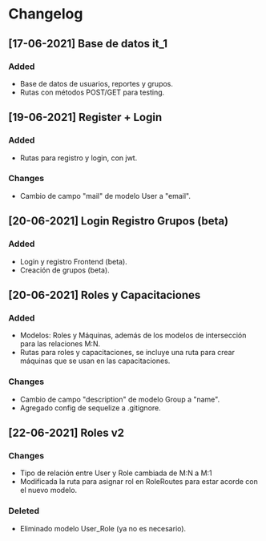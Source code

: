 # Changelog

## [17-06-2021] Base de datos it_1 
### Added
- Base de datos de usuarios, reportes y grupos.
- Rutas con métodos POST/GET para testing.

## [19-06-2021] Register + Login
### Added
- Rutas para registro y login, con jwt.
### Changes
- Cambio de campo "mail" de modelo User a "email".

## [20-06-2021] Login Registro Grupos (beta)
### Added
- Login y registro Frontend (beta).
- Creación de grupos (beta).

## [20-06-2021] Roles y Capacitaciones
### Added
- Modelos: Roles y Máquinas, además de los modelos de intersección para las relaciones M:N.
- Rutas para roles y capacitaciones, se incluye una ruta para crear máquinas que se usan en las capacitaciones.
### Changes
- Cambio de campo "description" de modelo Group a "name".
- Agregado config de sequelize a .gitignore.

## [22-06-2021] Roles v2
### Changes
- Tipo de relación entre User y Role cambiada de M:N a M:1
- Modificada la ruta para asignar rol en RoleRoutes para estar acorde con el nuevo modelo.
### Deleted
- Eliminado modelo User_Role (ya no es necesario).